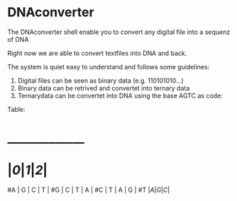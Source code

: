 DNAconverter
============
The DNAconverter shell enable you to convert any digital file into a sequenz of DNA

Right now we are able to convert textfiles into DNA and back.

The system is quiet easy to understand and follows some guidelines:

1. Digital files can be seen as binary data (e.g. 110101010...)
2. Binary data can be retrived and convertet into ternary data
3. Ternarydata can be convertet into DNA using the base AGTC as code:

Table:
# _____________
#  |_0_|_1_|_2_| 
#A | G | C | T |
#G | C | T | A |
#C | T | A | G |
#T |_A_|_G_|_C_|
